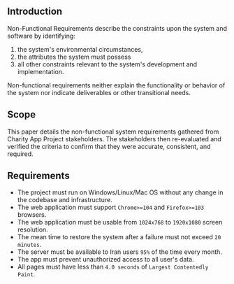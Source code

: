 ## Introduction

Non-Functional Requirements describe the constraints upon the system and software by identifying:
1. the system's environmental circumstances,
2. the attributes the system must possess
3. all other constraints relevant to the system's development and implementation.

Non-functional requirements neither explain the functionality or behavior of the system nor indicate deliverables or other transitional needs.

## Scope

This paper details the non-functional system requirements gathered from Charity App Project stakeholders. The stakeholders then re-evaluated and verified the criteria to confirm that they were accurate, consistent, and required.

## Requirements

- The project must run on Windows/Linux/Mac OS without any change in the codebase and infrastructure.
- The web application must support `Chrome>=104` and `Firefox>=103` browsers.
- The web application must be usable from `1024x768` to `1920x1080` screen resolution.
- The mean time to restore the system after a failure must not exceed `20 minutes`.
- The server must be available to Iran users `95%` of the time every month.
- The app must prevent unauthorized access to all user's data.
- All pages must have less than `4.0 seconds` of `Largest Contentedly Paint`.

